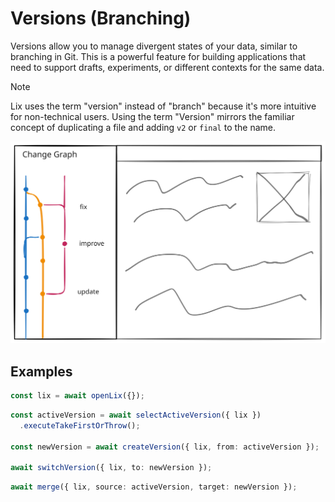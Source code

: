 # Versions (Branching)

Versions allow you to manage divergent states of your data, similar to branching in Git. This is a powerful feature for building applications that need to support drafts, experiments, or different contexts for the same data.

> [!NOTE]
> Lix uses the term "version" instead of "branch" because it's more intuitive for non-technical users. Using the term "Version" mirrors the familiar concept of duplicating a file and adding `v2` or `final` to the name. 

![Versions](../../assets/versions.svg)

## Examples

```ts
const lix = await openLix({});
```

```ts
const activeVersion = await selectActiveVersion({ lix })
  .executeTakeFirstOrThrow();

const newVersion = await createVersion({ lix, from: activeVersion });

await switchVersion({ lix, to: newVersion });
```

```ts
await merge({ lix, source: activeVersion, target: newVersion });
```
